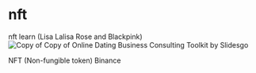 # nft
nft learn (Lisa Lalisa Rose and Blackpink)
![Copy of Copy of Online Dating Business Consulting Toolkit by Slidesgo](https://user-images.githubusercontent.com/76563066/161216568-07c49d18-b9b7-4407-8df2-aad7952329a2.png)

NFT (Non-fungible token)
Binance
